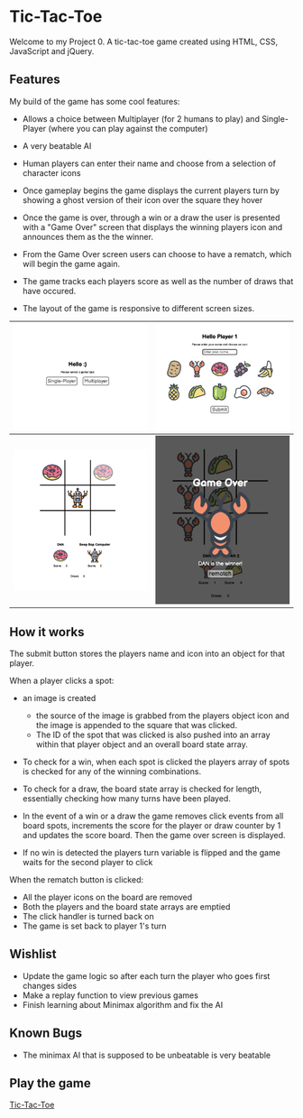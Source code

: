 # Tic-Tac-Toe

Welcome to my Project 0. A tic-tac-toe game created using HTML, CSS, JavaScript and jQuery.

## Features

My build of the game has some cool features:
- Allows a choice between Multiplayer (for 2 humans to play) and Single-Player (where you can play against the computer)

- A very beatable AI
- Human players can enter their name and choose from a selection of character icons

- Once gameplay begins the game displays the current players turn by showing a ghost version of their icon over the square they hover

- Once the game is over, through a win or a draw the user is presented with a "Game Over" screen that displays the winning players icon and announces them as the the winner.
- From the Game Over screen users can choose to have a rematch, which will begin the game again.

- The game tracks each players score as well as the number of draws that have occured.

- The layout of the game is responsive to different screen sizes.


![Game Mode](screenshots/gamemode.png)|![Name and Icon Selection](screenshots/nameiconselection.png)
-|-
  ![Hovering](screenshots/hovericon.png)|  ![Game Over](screenshots/gameover.png)

## How it works

The submit button stores the players name and icon into an object for that player.

When a player clicks a spot:
- an image is created
  - the source of the image is grabbed from the players object icon and the image is appended to the square that was clicked. 
  - The ID of the spot that was clicked is also pushed into an array within that player object and an overall board state array.

- To check for a win, when each spot is clicked the players array of spots is checked for any of the winning combinations.

- To check for a draw, the board state array is checked for length, essentially checking how many turns have been played.

- In the event of a win or a draw the game removes click events from all board spots, increments the score for the player or draw counter by 1 and updates the score board. Then the game over screen is displayed.

- If no win is detected the players turn variable is flipped and the game waits for the second player to click

When the rematch button is clicked:
- All the player icons on the board are removed
- Both the players and the board state arrays are emptied
- The click handler is turned back on
- The game is set back to player 1's turn

## Wishlist
- Update the game logic so after each turn the player who goes first changes sides
- Make a replay function to view previous games
- Finish learning about Minimax algorithm and fix the AI


## Known Bugs
- The minimax AI that is supposed to be unbeatable is very beatable


## Play the game

[Tic-Tac-Toe](https://danyip.github.io/tic-tac-toe/)

